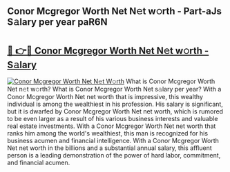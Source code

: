 ## Conor Mcgregor Worth Net N𝚎t w𝚘rth - Part-aJs S𝚊lary per year paR6N

# <h2><a href="http://gc48inv.nevu.top/?p=Conor+Mcgregor+Worth+Net">🔗 👉🔴 Conor Mcgregor Worth Net N𝚎t w𝚘rth - S𝚊lary</a></h2>

[![Conor Mcgregor Worth Net N𝚎t W𝚘rth](https://i.imgur.com/Oavwk0R.jpeg)](http://gc48inv.nevu.top/?p=Conor+Mcgregor+Worth+Net)
What is Conor Mcgregor Worth Net n𝚎t w𝚘rth? What is Conor Mcgregor Worth Net s𝚊lary per year?
With a Conor Mcgregor Worth Net net worth that is impressive, this wealthy individual is among the wealthiest in his profession. His salary is significant, but it is dwarfed by Conor Mcgregor Worth Net net worth, which is rumored to be even larger as a result of his various business interests and valuable real estate investments. With a Conor Mcgregor Worth Net net worth that ranks him among the world's wealthiest, this man is recognized for his business acumen and financial intelligence. With a Conor Mcgregor Worth Net net worth in the billions and a substantial annual salary, this affluent person is a leading demonstration of the power of hard labor, commitment, and financial acumen.
